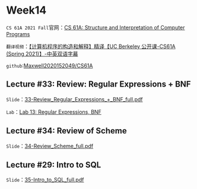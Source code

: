 # Week14

`CS 61A 2021 Fall`官网：[CS 61A: Structure and Interpretation of Computer Programs](https://inst.eecs.berkeley.edu/~cs61a/sp21/)

`翻译视频`：[【计算机程序的构造和解释】精译【UC Berkeley 公开课-CS61A (Spring 2021)】-中英双语字幕](https://www.bilibili.com/video/BV1v64y1Q78o/?spm_id_from=444.41.top_right_bar_window_default_collection.content.click&vd_source=249a8ad55bb26717dd55ec3dd295f644)

`github`:[Maxwell2020152049/CS61A](https://github.com/Maxwell2020152049/CS61A)

## Lecture #33: Review: Regular Expressions + BNF

`Slide`：[33-Review_Regular_Expressions_+_BNF_full.pdf](https://inst.eecs.berkeley.edu/~cs61a/sp21/assets/slides/33-Review_Regular_Expressions_+_BNF_full.pdf)

`Lab`：[Lab 13: Regular Expressions, BNF](https://inst.eecs.berkeley.edu/~cs61a/sp21/lab/lab13/)

## Lecture #34: Review of Scheme

`Slide`：[34-Review_Scheme_full.pdf](https://inst.eecs.berkeley.edu/~cs61a/sp21/assets/slides/34-Review_Scheme_full.pdf)

##  Lecture #29: Intro to SQL

`Slide`：[35-Intro_to_SQL_full.pdf](https://inst.eecs.berkeley.edu/~cs61a/sp21/assets/slides/35-Intro_to_SQL_full.pdf)

